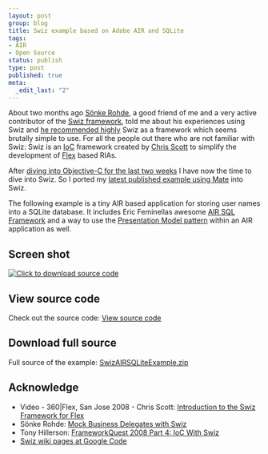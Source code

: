 ```yaml
--- 
layout: post
group: blog
title: Swiz example based on Adobe AIR and SQLite
tags: 
- AIR
- Open Source
status: publish
type: post
published: true
meta: 
  _edit_last: "2"
---
```

About two months ago [Sönke Rohde](http://soenkerohde.com/), a good friend of me and a very active contributor of the [Swiz framework](http://code.google.com/p/swizframework/), told me about his experiences using Swiz and [he recommended highly](http://soenkerohde.com/2008/09/swiz-framework-brutally-simple/) Swiz as a framework which seems brutally simple to use. For all the people out there who are not familiar with Swiz: Swiz is an [IoC](http://en.wikipedia.org/wiki/Inversion_of_Control) framework created by [Chris Scott](http://cdscott.blogspot.com/) to simplify the development of [Flex](http://www.adobe.com/products/flex/) based RIAs.

<!--more-->

After [diving into Objective-C for the last two weeks](/blog/2009/01/02/wspluginswitcher-cocoa-based-tool-for-switching-flash-plug-in-on-os-x/) I have now the time to dive into Swiz. So I ported my [latest published example using Mate](/blog/2008/10/04/new-mate-extensions-for-using-air-and-sqlite-sqlservice-sqlserviceinvoker/) into Swiz.

The following example is a tiny AIR based application for storing user names into a SQLite database. It includes Eric Feminellas awesome [AIR SQL Framework](http://www.ericfeminella.com/blog/2008/09/29/air-sql-framework/) and a way to use the [Presentation Model pattern](http://weblogs.macromedia.com/paulw/archives/2007/10/presentation_pa_3.html) within an AIR application as well.

## Screen shot

[![Click to download source code](/blog/uploads/2009/01/07/screen_app.png)](/blog/uploads/2009/01/07/SwizAIRSQLiteExample.zip)

## View source code

Check out the source code: [View source code](/blog/uploads/2009/01/07/index.html)

## Download full source

Full source of the example: [SwizAIRSQLiteExample.zip](/blog/uploads/2009/01/07/SwizAIRSQLiteExample.zip)

## Acknowledge

*   Video - 360|Flex, San Jose 2008 - Chris Scott: [Introduction to the Swiz Framework for Flex](http://www.onflex.org/ted/2008/09/360flex-sj-2008-introduction-to-swiz.php)
*   Sönke Rohde: [Mock Business Delegates with Swiz](http://soenkerohde.com/2008/11/mock-business-delegates-with-swiz/)
*   Tony Hillerson: [FrameworkQuest 2008 Part 4: IoC With Swiz](http://www.insideria.com/2008/12/frameworkquest-2008-part-4-ioc.html)
*   [Swiz wiki pages at Google Code](http://code.google.com/p/swizframework/w/list)
